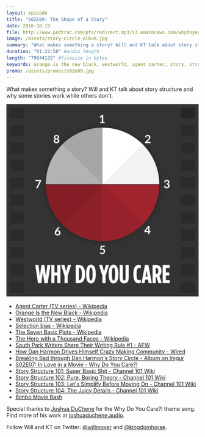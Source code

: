 ```yaml
---
layout: episode
title: "S02E09: The Shape of a Story"
date: 2016-10-19
file: http://www.podtrac.com/pts/redirect.mp3/s3.amazonaws.com/whydoyoucare.fm/Why+Do+You+Care+-+S02E09.mp3
image: /assets/story-circle-album.jpg
summary: "What makes something a story? Will and KT talk about story structure and why some stories work while others don't."
duration: "01:22:58" #audio length
length: "79644132" #filesize in bytes
keywords: orange is the new black, westworld, agent carter, story, structure, circle, dan harmon, star wars, breaking bad, fury road, harry potter
promo: /assets/promos/s02e09.jpg
---
```


What makes something a story? Will and KT talk about story structure and why some stories work while others don't. 

<img src="/assets/story-circle-album.jpg" alt="Story Circle - Why Do You Care?!">
<ul>
  <li><a href="https://en.wikipedia.org/wiki/Agent_Carter_(TV_series)">Agent Carter (TV series) - Wikipedia</a></li>
  <li><a href="https://en.wikipedia.org/wiki/Orange_Is_the_New_Black">Orange Is the New Black - Wikipedia</a></li>
  <li><a href="https://en.wikipedia.org/wiki/Westworld_(TV_series)">Westworld (TV series) - Wikipedia</a></li>
  <li><a href="https://en.wikipedia.org/wiki/Selection_bias">Selection bias - Wikipedia</a></li>
  <li><a href="https://en.wikipedia.org/wiki/The_Seven_Basic_Plots">The Seven Basic Plots - Wikipedia</a></li>
  <li><a href="https://en.wikipedia.org/wiki/The_Hero_with_a_Thousand_Faces">The Hero with a Thousand Faces - Wikipedia</a></li>
  <li><a href="http://www.theafw.com/blog/south-park-writers-share-their-writing-rule-1/#.">South Park Writers Share Their Writing Rule #1 - AFW</a></li>
  <li><a href="https://www.wired.com/2011/09/mf_harmon/.">How Dan Harmon Drives Himself Crazy Making Community - Wired</a></li>
  <li><a href="http://imgur.com/a/CHgAo#0">Breaking Bad through Dan Harmon's Story Circle - Album on Imgur</a></li>
  <li><a href="http://whydoyoucare.fm/s02e07">S02E07: In Love in a Movie - Why Do You Care?!</a></li>
  <li><a href="http://channel101.wikia.com/wiki/Story_Structure_101:_Super_Basic_Shit">Story Structure 101: Super Basic Shit - Channel 101 Wiki</a></li>
  <li><a href="http://channel101.wikia.com/wiki/Story_Structure_102:_Pure,_Boring_Theory">Story Structure 102: Pure, Boring Theory - Channel 101 Wiki</a></li>
  <li><a href="http://channel101.wikia.com/wiki/Story_Structure_103:_Let%27s_Simplify_Before_Moving_On">Story Structure 103: Let's Simplify Before Moving On - Channel 101 Wiki</a></li>
  <li><a href="http://channel101.wikia.com/wiki/Story_Structure_104:_The_Juicy_Details">Story Structure 104: The Juicy Details - Channel 101 Wiki</a></li>
  <li><a href="http://www.bimbomoviebash.com/">Bimbo Movie Bash</a></li>
</ul>

Special thanks to [Joshua DuChene](http://joshuaduchene.audio) for the Why Do You Care?! theme song. Find more of his work at [joshuaduchene.audio](http://joshuaduchene.audio).

Follow Will and KT on Twitter: [@willmoyer](https://twitter.com/willmoyer) and [@kingdomhorse](https://twitter.com/kingdomhorse).